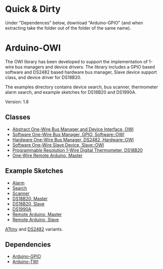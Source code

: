 # Quick & Dirty
Under "Dependences" below, download "Arduino-GPIO" (and when extracting take the folder out of the folder of the same name).

# Arduino-OWI
The OWI library has been developed to support the implementation of
1-wire bus managers and device drivers. The library includes a GPIO
based software and DS2482 based hardware bus manager, Slave device
support class, and device driver for DS18B20.

The examples directory contains device search, bus scanner,
thermometer alarm search, and example sketches for DS18B20 and
DS1990A.

Version: 1.8

## Classes

* [Abstract One-Wire Bus Manager and Device Interface, OWI](./src/OWI.h)
* [Software One-Wire Bus Manager, GPIO, Software::OWI](./src/Software/OWI.h)
* [Hardware One-Wire Bus Manager, DS2482, Hardware::OWI](./src/Hardware/OWI.h)
* [Software One-Wire Slave Device, Slave::OWI](./src/Slave/OWI.h)
* [Programmable Resolution 1-Wire Digital Thermometer, DS18B20](./src/Driver/DS18B20.h)
* [One-Wire Remote Arduino, Master](./src/Driver/Arduino.h)

## Example Sketches

* [Alarm](./examples/Alarm)
* [Search](./examples/Search)
* [Scanner](./examples/Scanner)
* [DS18B20, Master](./examples/DS18B20)
* [DS18B20, Slave](./examples/Slave/DS18B20)
* [DS1990A](./examples/DS1990A)
* [Remote Arduino, Master](./examples/Arduino)
* [Remote Arduino, Slave](./examples/Slave/Arduino)

[ATtiny](./examples/ATtiny) and [DS2482](./examples/DS2482)
variants.

## Dependencies

* [Arduino-GPIO](https://github.com/mikaelpatel/Arduino-GPIO)
* [Arduino-TWI](https://github.com/mikaelpatel/Arduino-TWI)

